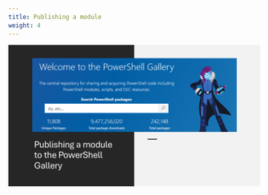 ```yaml
---
title: Publishing a module
weight: 4
---
```


![Publishing a module to the PowerShell Gallery][01]

<!-- link references -->
[01]: slide1.png
